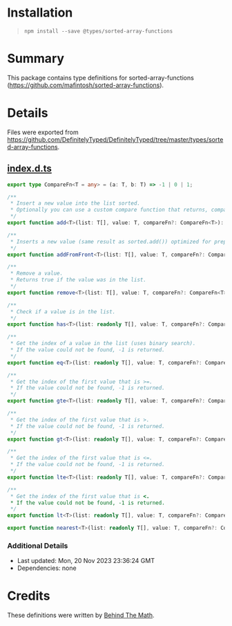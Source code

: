 # Installation
> `npm install --save @types/sorted-array-functions`

# Summary
This package contains type definitions for sorted-array-functions (https://github.com/mafintosh/sorted-array-functions).

# Details
Files were exported from https://github.com/DefinitelyTyped/DefinitelyTyped/tree/master/types/sorted-array-functions.
## [index.d.ts](https://github.com/DefinitelyTyped/DefinitelyTyped/tree/master/types/sorted-array-functions/index.d.ts)
````ts
export type CompareFn<T = any> = (a: T, b: T) => -1 | 0 | 1;

/**
 * Insert a new value into the list sorted.
 * Optionally you can use a custom compare function that returns, compare(a, b) that returns 1 if a > b, 0 if a === b and -1 if a < b.
 */
export function add<T>(list: T[], value: T, compareFn?: CompareFn<T>): void;

/**
 * Inserts a new value (same result as sorted.add()) optimized for prepend.
 */
export function addFromFront<T>(list: T[], value: T, compareFn?: CompareFn<T>): void;

/**
 * Remove a value.
 * Returns true if the value was in the list.
 */
export function remove<T>(list: T[], value: T, compareFn?: CompareFn<T>): boolean;

/**
 * Check if a value is in the list.
 */
export function has<T>(list: readonly T[], value: T, compareFn?: CompareFn<T>): boolean;

/**
 * Get the index of a value in the list (uses binary search).
 * If the value could not be found, -1 is returned.
 */
export function eq<T>(list: readonly T[], value: T, compareFn?: CompareFn<T>): number;

/**
 * Get the index of the first value that is >=.
 * If the value could not be found, -1 is returned.
 */
export function gte<T>(list: readonly T[], value: T, compareFn?: CompareFn<T>): number;

/**
 * Get the index of the first value that is >.
 * If the value could not be found, -1 is returned.
 */
export function gt<T>(list: readonly T[], value: T, compareFn?: CompareFn<T>): number;

/**
 * Get the index of the first value that is <=.
 * If the value could not be found, -1 is returned.
 */
export function lte<T>(list: readonly T[], value: T, compareFn?: CompareFn<T>): number;

/**
 * Get the index of the first value that is <.
 * If the value could not be found, -1 is returned.
 */
export function lt<T>(list: readonly T[], value: T, compareFn?: CompareFn<T>): number;

export function nearest<T>(list: readonly T[], value: T, compareFn?: CompareFn<T>): number;

````

### Additional Details
 * Last updated: Mon, 20 Nov 2023 23:36:24 GMT
 * Dependencies: none

# Credits
These definitions were written by [Behind The Math](https://github.com/BehindTheMath).
